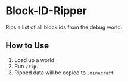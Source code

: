 # Block-ID-Ripper

Rips a list of all block ids from the debug world.

## How to Use

1. Load up a world
2. Run `/rip`
3. Ripped data will be copied to `.minecraft`
